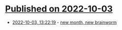 # [Published on 2022-10-03](index.md)

* [2022-10-03, 13:22:19](https://lobste.rs/s/fef4gv/new_month_new_brainworm) - [new month, new brainworm](https://wingolog.org/archives/2022/09/01/new-month-new-brainworm)

